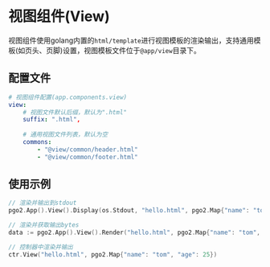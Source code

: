 # 视图组件(View)

视图组件使用golang内置的`html/template`进行视图模板的渲染输出，支持通用模板(如页头、页脚)设置，视图模板文件位于`@app/view`目录下。

## 配置文件

```yaml
# 视图组件配置(app.components.view)
view:
    # 视图文件默认后缀，默认为".html"
    suffix: ".html",
    
    # 通用视图文件列表，默认为空
    commons:
        - "@view/common/header.html"
        - "@view/common/footer.html"
```

## 使用示例

```go
// 渲染并输出到stdout
pgo2.App().View().Display(os.Stdout, "hello.html", pgo2.Map{"name": "tom", "age": 25})

// 渲染并获取输出bytes
data := pgo2.App().View().Render("hello.html", pgo2.Map{"name": "tom", "age": 25})

// 控制器中渲染并输出
ctr.View("hello.html", pgo2.Map{"name": "tom", "age": 25})
```



